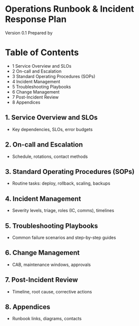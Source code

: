 # Operations Runbook & Incident Response Plan

Version 0.1
Prepared by <author>
<organization>
<date created>

Table of Contents
=================
- 1 Service Overview and SLOs
- 2 On-call and Escalation
- 3 Standard Operating Procedures (SOPs)
- 4 Incident Management
- 5 Troubleshooting Playbooks
- 6 Change Management
- 7 Post-Incident Review
- 8 Appendices

## 1. Service Overview and SLOs
- Key dependencies, SLOs, error budgets

## 2. On-call and Escalation
- Schedule, rotations, contact methods

## 3. Standard Operating Procedures (SOPs)
- Routine tasks: deploy, rollback, scaling, backups

## 4. Incident Management
- Severity levels, triage, roles (IC, comms), timelines

## 5. Troubleshooting Playbooks
- Common failure scenarios and step-by-step guides

## 6. Change Management
- CAB, maintenance windows, approvals

## 7. Post-Incident Review
- Timeline, root cause, corrective actions

## 8. Appendices
- Runbook links, diagrams, contacts
